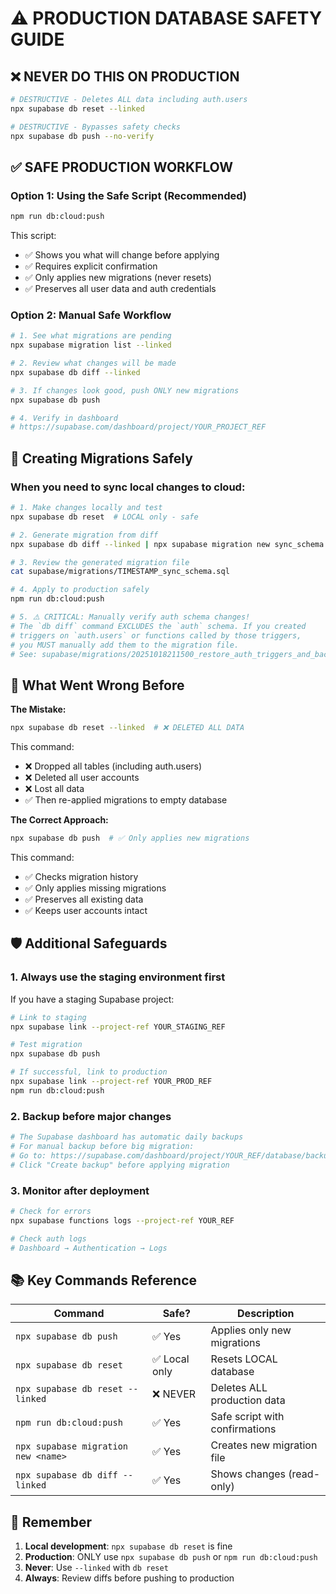 # ⚠️ PRODUCTION DATABASE SAFETY GUIDE

## ❌ NEVER DO THIS ON PRODUCTION

```bash
# DESTRUCTIVE - Deletes ALL data including auth.users
npx supabase db reset --linked

# DESTRUCTIVE - Bypasses safety checks
npx supabase db push --no-verify
```

## ✅ SAFE PRODUCTION WORKFLOW

### Option 1: Using the Safe Script (Recommended)
```bash
npm run db:cloud:push
```
This script:
- ✅ Shows you what will change before applying
- ✅ Requires explicit confirmation
- ✅ Only applies new migrations (never resets)
- ✅ Preserves all user data and auth credentials

### Option 2: Manual Safe Workflow
```bash
# 1. See what migrations are pending
npx supabase migration list --linked

# 2. Review what changes will be made
npx supabase db diff --linked

# 3. If changes look good, push ONLY new migrations
npx supabase db push

# 4. Verify in dashboard
# https://supabase.com/dashboard/project/YOUR_PROJECT_REF
```

## 🔧 Creating Migrations Safely

### When you need to sync local changes to cloud:

```bash
# 1. Make changes locally and test
npx supabase db reset  # LOCAL only - safe

# 2. Generate migration from diff
npx supabase db diff --linked | npx supabase migration new sync_schema

# 3. Review the generated migration file
cat supabase/migrations/TIMESTAMP_sync_schema.sql

# 4. Apply to production safely
npm run db:cloud:push

# 5. ⚠️ CRITICAL: Manually verify auth schema changes!
# The `db diff` command EXCLUDES the `auth` schema. If you created
# triggers on `auth.users` or functions called by those triggers,
# you MUST manually add them to the migration file.
# See: supabase/migrations/20251018211500_restore_auth_triggers_and_backfill.sql
```

## 🚨 What Went Wrong Before

**The Mistake:**
```bash
npx supabase db reset --linked  # ❌ DELETED ALL DATA
```

This command:
- ❌ Dropped all tables (including auth.users)
- ❌ Deleted all user accounts
- ❌ Lost all data
- ✅ Then re-applied migrations to empty database

**The Correct Approach:**
```bash
npx supabase db push  # ✅ Only applies new migrations
```

This command:
- ✅ Checks migration history
- ✅ Only applies missing migrations
- ✅ Preserves all existing data
- ✅ Keeps user accounts intact

## 🛡️ Additional Safeguards

### 1. Always use the staging environment first
If you have a staging Supabase project:
```bash
# Link to staging
npx supabase link --project-ref YOUR_STAGING_REF

# Test migration
npx supabase db push

# If successful, link to production
npx supabase link --project-ref YOUR_PROD_REF
npm run db:cloud:push
```

### 2. Backup before major changes
```bash
# The Supabase dashboard has automatic daily backups
# For manual backup before big migration:
# Go to: https://supabase.com/dashboard/project/YOUR_REF/database/backups
# Click "Create backup" before applying migration
```

### 3. Monitor after deployment
```bash
# Check for errors
npx supabase functions logs --project-ref YOUR_REF

# Check auth logs
# Dashboard → Authentication → Logs
```

## 📚 Key Commands Reference

| Command | Safe? | Description |
|---------|-------|-------------|
| `npx supabase db push` | ✅ Yes | Applies only new migrations |
| `npx supabase db reset` | ✅ Local only | Resets LOCAL database |
| `npx supabase db reset --linked` | ❌ NEVER | Deletes ALL production data |
| `npm run db:cloud:push` | ✅ Yes | Safe script with confirmations |
| `npx supabase migration new <name>` | ✅ Yes | Creates new migration file |
| `npx supabase db diff --linked` | ✅ Yes | Shows changes (read-only) |

## 🎯 Remember

1. **Local development**: `npx supabase db reset` is fine
2. **Production**: ONLY use `npx supabase db push` or `npm run db:cloud:push`
3. **Never**: Use `--linked` with `db reset`
4. **Always**: Review diffs before pushing to production
